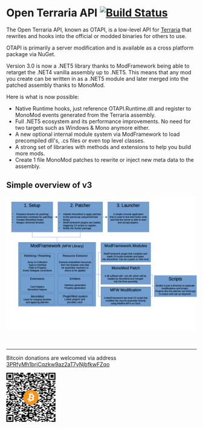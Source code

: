 # Open Terraria API [![Build Status](https://travis-ci.org/DeathCradle/Open-Terraria-API.svg?branch=upcoming)](https://travis-ci.org/DeathCradle/Open-Terraria-API?branch=upcoming)

The Open Terraria API, known as OTAPI, is a low-level API for [Terraria](https://terraria.org) that rewrites and hooks into the official or modded binaries for others to use.

OTAPI is primarily a server modification and is available as a cross platform package via NuGet.

Version 3.0 is now a .NET5 library thanks to ModFramework being able to retarget the .NET4 vanilla assembly up to .NET5.
This means that any mod you create can be written in as a .NET5 module and later merged into the patched assembly thanks to MonoMod.

Here is what is now possible:
 - Native Runtime hooks, just reference OTAPI.Runtime.dll and register to MonoMod events generated from the Terraria assembly.
 - Full .NET5 ecosystem and its performance improvements. No need for two targets such as Windows & Mono anymore either.
 - A new optional internal module system via ModFramework to load precompiled dll's, .cs files or even top level classes.
 - A strong set of libraries with methods and extensions to help you build more mods.
 - Create 1 file MonoMod patches to rewrite or inject new meta data to the assembly.


## Simple overview of v3
![Diagram](Doco/simple_overview.png)

<br/>

---

Bitcoin donations are welcomed via address [3PRfyMh1brjCqzkw9az2aT7yNjbfkwFZqo](bitcoin:3PRfyMh1brjCqzkw9az2aT7yNjbfkwFZqo)

![QR](btc_donations.png)